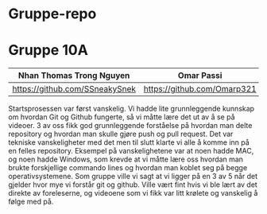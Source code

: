 # Gruppe-repo
<h1>Gruppe 10A</h1>


|Nhan Thomas Trong Nguyen| Omar Passi  | Samet  Demirezen | Håkon Hervold | Anastasia Katanova | Sander Halvorsen | Kristin Svensson | Nora Lohne |
| ----------- | ------------- | ------------- | ----------------- | -----------------| -------------- | -------------- | ------------- | 
| https://github.com/SSneakySnek | https://github.com/Omarp321 | https://github.com/sametdemirezen | https://github.com/hakonfly | https://github.com/anastasiak111 | https://github.com/Sanderhalvors1 | https://github.com/kristintintin | https://github.com/NoraGith | 


Startsprosessen var først vanskelig. Vi hadde lite grunnleggende kunnskap om hvordan Git og Github fungerte, så vi måtte lære det ut av å se på videoer. 3 av oss fikk god grunnleggende forståelse på hvordan man delte repository og hvordan man skulle gjøre push og pull request. Det var tekniske vanskeligheter med det men til slutt klarte vi alle å komme inn på en felles repository. Eksempel på vanskelighetene var at noen hadde MAC, og noen hadde Windows, som krevde at vi måtte lære oss hvordan man brukte forskjellige commando lines og hvordan man koblet seg på begge operativsystemene. Som gruppe ville vi sagt at vi ligger på en 3 av 5 når det gjelder hvor mye vi forstår git og github. Ville vært fint hvis vi ble lært av det direkte av foreleserne, og videoene som vi fikk var litt krølete og vanskelig å følge med på. 
